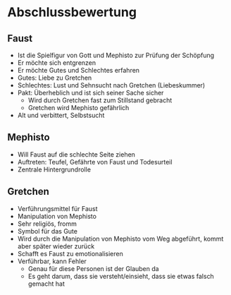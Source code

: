 # Abschlussbewertung

## Faust

- Ist die Spielfigur von Gott und Mephisto zur Prüfung der Schöpfung
- Er möchte sich entgrenzen
- Er möchte Gutes und Schlechtes erfahren
- Gutes: Liebe zu Gretchen
- Schlechtes: Lust und Sehnsucht nach Gretchen (Liebeskummer)
- Pakt: Überheblich und ist sich seiner Sache sicher
    - Wird durch Gretchen fast zum Stillstand gebracht
    - Gretchen wird Mephisto gefährlich
- Alt und verbittert, Selbstsucht

## Mephisto

- Will Faust auf die schlechte Seite ziehen
- Auftreten: Teufel, Gefährte von Faust und Todesurteil
- Zentrale Hintergrundrolle

## Gretchen

- Verführungsmittel für Faust
- Manipulation von Mephisto
- Sehr religiös, fromm
- Symbol für das Gute
- Wird durch die Manipulation von Mephisto vom Weg abgeführt, kommt aber später wieder zurück
- Schafft es Faust zu emotionalisieren
- Verführbar, kann Fehler
    - Genau für diese Personen ist der Glauben da
    - Es geht darum, dass sie versteht/einsieht, dass sie etwas falsch gemacht hat
